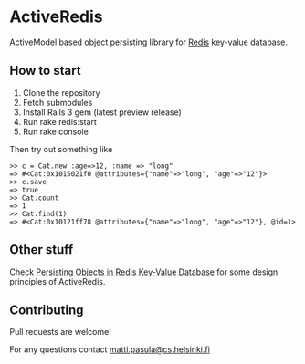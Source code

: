 # ActiveRedis

ActiveModel based object persisting library for [Redis](http://code.google.com/p/redis) key-value database.

## How to start

1. Clone the repository
2. Fetch submodules
3. Install Rails 3 gem (latest preview release)
4. Run rake redis:start
5. Run rake console

Then try out something like

    >> c = Cat.new :age=>12, :name => "long"
    => #<Cat:0x1015021f0 @attributes={"name"=>"long", "age"=>"12"}>
    >> c.save
    => true
    >> Cat.count
    => 1
    >> Cat.find(1)
    => #<Cat:0x10121ff78 @attributes={"name"=>"long", "age"=>"12"}, @id=1>


## Other stuff

Check [Persisting Objects in Redis Key-Value Database](http://www.cs.helsinki.fi/u/paksula/misc/redis.pdf) for some design principles of ActiveRedis.

## Contributing

Pull requests are welcome!

For any questions contact [matti.pasula@cs.helsinki.fi](mailto:matti.pasula@cs.helsinki.fi)
